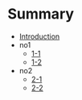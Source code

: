 # Summary

* [Introduction](README.md)
* no1
    * [1-1](c1/c1.md)
    * [1-2](c1/c2.md)
* no2
    * [2-1](c2/c1.md)
    * [2-2](c2/c2.md)
